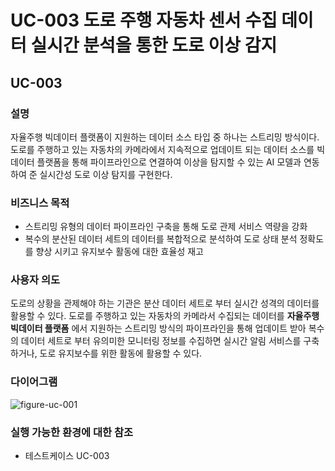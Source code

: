 # UC-003 도로 주행 자동차 센서 수집 데이터 실시간 분석을 통한 도로 이상 감지

## UC-003

### 설명
자율주행 빅데이터 플랫폼이 지원하는 데이터 소스 타입 중 하나는 스트리밍 방식이다.
도로를 주행하고 있는 자동차의 카메라에서 지속적으로 업데이트 되는 데이터 소스를 빅데이터 플랫폼을 통해 파이프라인으로 연결하여 이상을 탐지할 수 있는 AI 모델과 연동하여 준 실시간성 도로 이상 탐지를 구현한다.

### 비즈니스 목적
- 스트리밍 유형의 데이터 파이프라인 구축을 통해 도로 관제 서비스 역량을 강화
- 복수의 분산된 데이터 세트의 데이터를 복합적으로 분석하여 도로 상태 분석 정확도를 향상 시키고 유지보수 활동에 대한 효율성 재고

### 사용자 의도
도로의 상황을 관제해야 하는 기관은 분산 데이터 세트로 부터 실시간 성격의 데이터를 활용할 수 있다.
도로를 주행하고 있는 자동차의 카메라서 수집되는 데이터를 **자율주행 빅데이터 플랫폼** 에서 지원하는 스트리밍 방식의 파이프라인을 통해 업데이트 받아 복수의 데이터 세트로 부터 유의미한 모니터링 정보를 수집하면 실시간 알림 서비스를 구축 하거나, 도로 유지보수를 위한 활동에 활용할 수 있다.


### 다이어그램
![figure-uc-001](https://kroki.io/structurizr/svg/eNqlld1KG0EUgO99isN6JxRECvWmvakVetMKPsFkM9kMbnbCzqwhlUBp10JtxILSUtiI0lIs7UUEKRHyRO7sO_RsdnX_N7EeSJidn3O-8zNnoMftHdElOoW9JUDp8CY1YQ9mH6E0mNEkksBTELwle8Sm230haQe07fgbogkt1nArBt_FQzq3JGEWtUHzj1z_3IObq7fqzAP1yVMHP4J9T0uv-D__wM1kjKO8ulAkMQRoQpId2uZmk9paZssg8xVSv-6FlrMUh2M1ugrcMagPQ-WdqdPPSKDcqXK94PhCnbkPtiyoJXjOrLq-8n-d-KNp4q76Pg2-fAQE8I--qfEFpPbszXFMUJnVvxHmaJM0bKZDykV3EhxMtIzX8VSVj7F2rbAce_XoGcg2w43q636sFdXV4Oo2JZJusS41EbUyGVgLBxNMvz8-hGA4DKdPXIyFGk1AvR8p97Ka2RFUR-gic1iDMXBdviQidphlPARyPl1YP7GhImkuSvOhbWowITfKaiGfbPCPL_3z0X_EL7lD5UA1RHggLqU5sb7PRsznUon1FjMcO8xak3ZN3u9QS76wdpnNrXAIWrSe9z_Z_Aqb3uJd6C7SLy1sCBa2zjRWyX3N2cELr7yL-Pb71_tJuoKToX_6OziaLma2EKIFzmTr7B7U_l9XvRvDIo2kaLUswRU-zbpMBVc0iv53Ge2J9EOVAMPKbUWklkNhlm466MxKZpY4kpukz52Eb5CcE7JvUpHzkpo0qqz0i1ASiQbRdwybO1YTllfXH689aZSEwMSuutyaSWG1hQHaZm8orK0VG3KbdClsUVtwqyaRd6x3faies4Ik5lydSQ3negXnc2brJl2E8_YFKuGMVG3O4r2IqqThVioLr0Jtuc3aZBsVYoW1iGPKqDYG-Fsa_APgMt5q)

### 실행 가능한 환경에 대한 참조
- 테스트케이스 UC-003